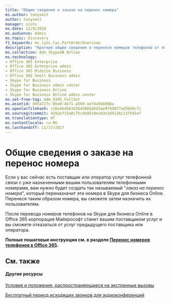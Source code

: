```yaml
---
title: "Общие сведения о заказе на перенос номера"
ms.author: tonysmit
author: tonysmit
manager: scotv
ms.date: 12/9/2016
ms.audience: Admin
ms.topic: Discovery
f1_keywords: ms.lync.lac.PortOrderOverview
description: "Краткие общие сведения о переносе номеров телефонов от поставщика услуг в Skype для бизнеса."
ms.collection: Adm_Skype4B_Online
ms.technology:
- Office 365 Enterprise
- Office 365 Enterprise admin
- Office 365 Midsize Business
- Office 365 Small Business admin
- Skype for Business
- Skype for Business admin center
- Skype for Business Online
- Skype for Business Online admin center
ms.set-free-tag: Adm_O365_FullSet
ms.assetid: d95a727c-8ba0-4e71-a569-aefda5b8908a
ms.openlocfilehash: c26e4bdbb3d3645805d6d3ae9f440f7ad50d9c7c
ms.sourcegitcommit: 4282e733a8c75cda9510ec83e3d9126c137591ef
ms.translationtype: HT
ms.contentlocale: ru-RU
ms.lasthandoff: 11/17/2017
---
```

# <a name="port-order-overview"></a>Общие сведения о заказе на перенос номера

Если у вас сейчас есть поставщик или оператор услуг телефонной связи с уже назначенными вашим пользователям телефонными номерами, вам нужно будет создать так называемый "*заказ на перенос номера*", который переназначит эти номера в Skype для бизнеса Online. Перенеся таким образом номера, вы сможете затем назначить их пользователям.
  
    
    


После перевода номеров телефонов на Skype для бизнеса Online в Office 365 корпорация Майкрософт станет вашим поставщиком услуг и вы сможете отказаться от услуг предыдущего поставщика или оператора.
  
    
    


 **Полные пошаговые инструкции см. в разделе [Перенос номеров телефонов в Office 365](transfer-phone-numbers-to-office-365.md).**
  
    
    


## <a name="see-also"></a>См. также


#### <a name="other-resources"></a>Другие ресурсы


  
    
    
 [Условия и положения, распространяющиеся на экстренные вызовы](emergency-calling-terms-and-conditions.md)
  
    
    
 [Бесплатный период исходящих звонков для аудиоконференций](../audio-conferencing-complimentary-dial-out-period.md)
